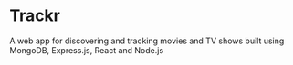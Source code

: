 # Trackr
A web app for discovering and tracking movies and TV shows built using MongoDB, Express.js, React and Node.js
